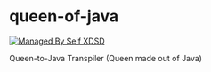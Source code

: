 # queen-of-java
[![Managed By Self XDSD](https://self-xdsd.com/b/mbself.svg)](https://self-xdsd.com/p/jvmqueen/queen-of-java?provider=github) 

Queen-to-Java Transpiler (Queen made out of Java)
